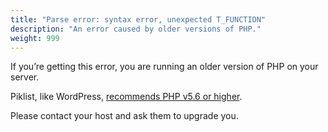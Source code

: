 ```yaml
---
title: "Parse error: syntax error, unexpected T_FUNCTION"
description: "An error caused by older versions of PHP."
weight: 999
---
```


If you’re getting this error, you are running an older version of PHP on your server.

Piklist, like WordPress, [recommends PHP v5.6 or higher](https://wordpress.org/about/requirements/).

Please contact your host and ask them to upgrade you.
